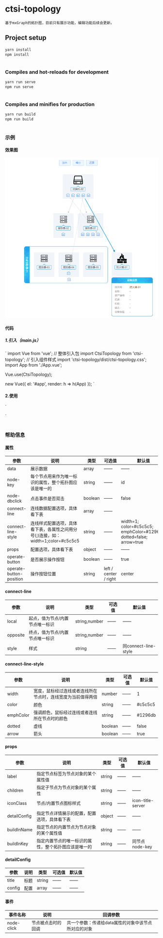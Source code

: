 # ctsi-topology
```
基于mxGraph的拓扑图，目前只有展示功能，编辑功能后续会更新。
```

## Project setup
```
yarn install
npm install
```

### Compiles and hot-reloads for development
```
yarn run serve
npm run serve
```

### Compiles and minifies for production
```
yarn run build
npm run build
```

### 示例

#### 效果图

![image](https://github.com/liuln0221/ctsi-topology/blob/master/Demo/topology.png)

#### 代码

##### 1.引入（main.js）

`
import Vue from 'vue';
// 整体引入包
import CtsiTopology from 'ctsi-topology';
// 引入组件样式
import 'ctsi-topology/dist/ctsi-topology.css';
import App from './App.vue';

Vue.use(CtsiTopology);

new Vue({
  el: '#app',
  render: h => h(App)
});
`

#### 2.使用

`
<template>
  <div class="example">
    <ctsi-topology
      :data="data"
      :connect-line="connectLines"
      node-key="instId"
      :props="defaultProps"
      @node-click="topologyClick"></ctsi-topology>
  </div>
</template>

<script>
const nodeDetailConfig = {
  title: '设备信息',
  config: [
    // 序列号
    {
      label: '序列号',
      value: 'sn'
    },
    // 名称
    {
      label: '名称',
      value: 'name'
    },
    // 资产编号
    {
      label: '资产编号',
      value: 'identifier'
    },
    // 机房
    {
      label: '机房',
      value: 'roomName'
    },
    // 机柜
    {
      label: '机柜',
      value: 'cabinetName'
    },
    // U位（容占）
    {
      label: '容占',
      value: 'startU'
    },
    // 设备类型
    {
      label: '设备类型',
      value: 'classify'
    }
  ]
};
const nodeChildDetailConfig = {
  title: '端口信息',
  config: [
    // 端口名称
    {
      label: '端口名称',
      value: 'name'
    },
    // 端口带宽
    {
      label: '端口带宽',
      value: 'bandWidth'
    },
    // 端口类型
    {
      label: '端口类型',
      value: 'type'
    },
    // MAC/WWN
    {
      label: 'MAC/WWN',
      value: 'macOrWwn'
    },
    // IP
    {
      label: 'IP',
      value: 'ip'
    },
    // VLAN
    {
      label: 'VLAN',
      value: 'vlan'
    }
  ]
};
export default {
  name: 'Example',
  data() {
    return {
      defaultProps: {
        label: 'sn',
        detailConfig: 'detailModal',
        buildInName: 'ports',
        buildInKey: 'id'
      },
      data: [
        [
          {
            instId: 2933,
            ports: [
              {
                bandWidth: "万兆口",
                id: 3385,
                ip: "",
                macOrWwn: "",
                name: "交换机-02/0",
                type: "光口",
                vlan: "",
                iconClass: 'icon-title-port',
                showDetail: true,
                detailModal: {
                  title: '端口信息111',
                  config: [
                    // 端口名称
                    {
                      label: '端口名称',
                      value: 'name'
                    },
                    // 端口带宽
                    {
                      label: '端口带宽',
                      value: 'bandWidth'
                    },
                    // 端口类型
                    {
                      label: '端口类型',
                      value: 'type'
                    },
                    // MAC/WWN
                    {
                      label: 'MAC/WWN',
                      value: 'macOrWwn'
                    }
                  ]
                }
              },
              {
                bandWidth: "万兆口",
                id: 3386,
                ip: "",
                macOrWwn: "",
                name: "交换机-02/1",
                type: "光口",
                vlan: "",
                iconClass: 'icon-title-port'
              },
              {
                bandWidth: "万兆口",
                id: 3387,
                ip: "",
                macOrWwn: "",
                name: "交换机-02/2",
                type: "光口",
                vlan: "",
                iconClass: 'icon-title-port'
              },
              {
                bandWidth: "万兆口",
                id: 3388,
                ip: "",
                macOrWwn: "",
                name: "交换机-02/3",
                type: "光口",
                vlan: "",
                iconClass: 'icon-title-port'
              },
              {
                bandWidth: "万兆口",
                id: 3389,
                ip: "",
                macOrWwn: "",
                name: "交换机-02/4",
                type: "光口",
                vlan: "",
                iconClass: 'icon-title-port'
              }
            ],
            sn: "交换机-02",
            iconClass: 'icon-title-switch'
          }
        ],
        [
          {
            instId: 2941,
            ports: [
              {
                bandWidth: "万兆口",
                connectAssetId: 0,
                connectAssetSN: "交换机-02",
                connectPortId: 0,
                connectPortName: null,
                id: 2936,
                instName: "7cc48e_liulina-0926_服务器-02_服务器-02_0",
                ip: "",
                macOrWwn: "",
                name: "服务器-02/0",
                type: "光口",
                vlan: "",
                iconClass: 'icon-title-port'
              }
            ],
            sn: "服务器-02",
            iconClass: 'icon-title-server'
          },
          {
            instId: 2925,
            ports: [
              {
                bandWidth: "万兆口",
                id: 2915,
                instName: "7cc48e_liulina-0926_服务器-01_服务器-01_1",
                ip: "",
                macOrWwn: "",
                name: "服务器-01/1",
                type: "光口",
                vlan: "",
                iconClass: 'icon-title-port',
                detailModal: nodeChildDetailConfig
              }, {
                bandWidth: "万兆口",
                id: 2915,
                instName: "7cc48e_liulina-0926_服务器-01_服务器-01_1",
                ip: "",
                macOrWwn: "",
                name: "服务器-01/2",
                type: "光口",
                vlan: "",
                iconClass: 'icon-title-port'
              }, {
                bandWidth: "万兆口",
                id: 2915,
                instName: "7cc48e_liulina-0926_服务器-01_服务器-01_1",
                ip: "",
                macOrWwn: "",
                name: "服务器-01/3",
                type: "光口",
                vlan: "",
                iconClass: 'icon-title-port'
              }, {
                bandWidth: "万兆口",
                id: 2915,
                instName: "7cc48e_liulina-0926_服务器-01_服务器-01_1",
                ip: "",
                macOrWwn: "",
                name: "服务器-01/4",
                type: "光口",
                vlan: "",
                iconClass: 'icon-title-port'
              }
            ],
            sn: "服务器-01",
            iconClass: 'icon-title-server'
          }
        ],
        [
          {
            instId: 2934,
            ports: [
              {
                bandWidth: "万兆口",
                id: 3116,
                instName: "7cc48e_liulina-0926_服务器-01_服务器-01_1",
                ip: "",
                macOrWwn: "",
                name: "分布式存储-01/1",
                type: "光口",
                vlan: "",
                iconClass: 'icon-title-port'
              }
            ],
            name: "分布式存储-01",
            children: [
                {
                instId: 3154,
                ports: [],
                sn: "服务器-03",
                iconClass: 'icon-title-server'
              },
              {
                instId: 3155,
                sn: "服务器-04",
                iconClass: 'icon-title-server',
                ports: [
                  {
                    bandWidth: "万兆口",
                    id: 3115,
                    instName: "7cc48e_liulina-0926_服务器-01_服务器-01_1",
                    ip: "",
                    macOrWwn: "",
                    name: "服务器-04/1",
                    type: "光口",
                    vlan: "",
                    iconClass: 'icon-title-port'
                  }
                ]
              },
              {
                instId: 3156,
                ports: [],
                sn: "服务器-05",
                iconClass: 'icon-title-server'
              }
            ]
          },
          {
            instId: 3467,
            ports: [],
            sn: "防火墙-01",
            iconClass: 'icon-title-firewall',
            detailModal: nodeDetailConfig
          }
        ]
      ],
      connectLines: [
        {
          local: 2933,
          opposite: 2941
        },
        {
          local: 2933,
          opposite: 2925
        },
        {
          local: 2933,
          opposite: 3467
        },
        {
          local: 3385,
          opposite: 2915
        }, {
          local: 3388,
          opposite: 3115,
          style: 'color=#c5c5c5;emphColor=#1296db;dotted=true;arrow=false'
        }
      ] // 连线
    }
  },
  methods: {
    topologyClick(node) {
      alert(node.instId);
    },
    topologyDbClick(node) {
      alert(node.sn);
    }
  }
}
</script>

<!-- Add "scoped" attribute to limit CSS to this component only -->
<style scoped>
h3 {
  margin: 40px 0 0;
}
ul {
  list-style-type: none;
  padding: 0;
}
li {
  display: inline-block;
  margin: 0 10px;
}
a {
  color: #42b983;
}
</style>
`


### 帮助信息

#### 属性

 参数 | 说明 | 类型 | 可选值 | 默认值
 ---- | ---- | ---- | ---- | ----
 data | 展示数据 | array | —— | ——
 node-key | 每个节点用来作为唯一标识的属性，整个拓扑图应该是唯一的 | string | —— | id
 node-dbclick | 点击事件是否双击 | boolean | —— | false
 connect-line | 连线数据配置选项，具体看下表 | array | ——
 connect-line-style | 连线样式配置选项，具体看下表，各属性之间用分号(;)连接，如：width=1;color=#c5c5c5 | string | —— | width=1;  color=#c5c5c5;  emphColor=#1296db;  dotted=false;  arrow=true
 props | 配置选项，具体看下表 | object | —— | ——
 operate-button | 是否展示操作按钮 | boolean | —— | true
 operate-button-position | 操作按钮位置 | string | left / center / right  | center
 
#### connect-line

 参数 | 说明 | 类型 | 可选值 | 默认值
 ---- | ---- | ---- | ---- | ----
 local | 起点，值为节点/内置节点唯一标识 | string,number | —— | ——
 opposite | 终点，值为节点/内置节点唯一标识 | string,number | —— | ——
 style | 样式 | string | —— | 同connect-line-style
 
#### connect-line-style

 参数 | 说明 | 类型 | 可选值 | 默认值
 ---- | ---- | ---- | ---- | ----
 width | 宽度，鼠标经过连线或者连线所在节点时，连线宽度为当前值得两倍 | number | —— | 1
 color | 颜色 | string | —— | #c5c5c5
 emphColor | 强调颜色，鼠标经过连线或者连线所在节点时的颜色 | string | —— | #1296db
 dotted | 虚线 | boolean | —— | false
 arrow | 箭头 | boolean | —— | true
 
#### props

 参数 | 说明 | 类型 | 可选值 | 默认值
 ---- | ---- | ---- | ---- | ----
 label | 指定节点标签为节点对象的某个属性值 | string | —— | ——
 children | 指定子节点为节点对象的某个属性 | string | —— | ——
 iconClass | 节点/内置节点图标样式 | string | —— | icon-title-server
 detailConfig | 指定节点详情展示的配置，配置选项，具体看下表 | object | —— | ——
 buildInName | 指定节点的内置节点为节点对象的某个属性值 | string | —— | ——
 buildInKey | 指定内置节点的唯一标识的属性，整个拓扑图应该是唯一的 | string | —— | 同节点node-key
 
#### detailConfig
 
 参数 | 说明 | 类型 | 可选值 | 默认值
 ---- | ---- | ---- | ---- | ----
 title | 标题 | string | —— | ——
 config | 配置 | array | —— | ——
 
#### 事件

 事件名称 | 说明 | 回调参数
 ---- | ---- | ----
 node-click | 节点被点击时的回调 | 共一个参数：传递给data属性的对象中该节点所对应的对象
